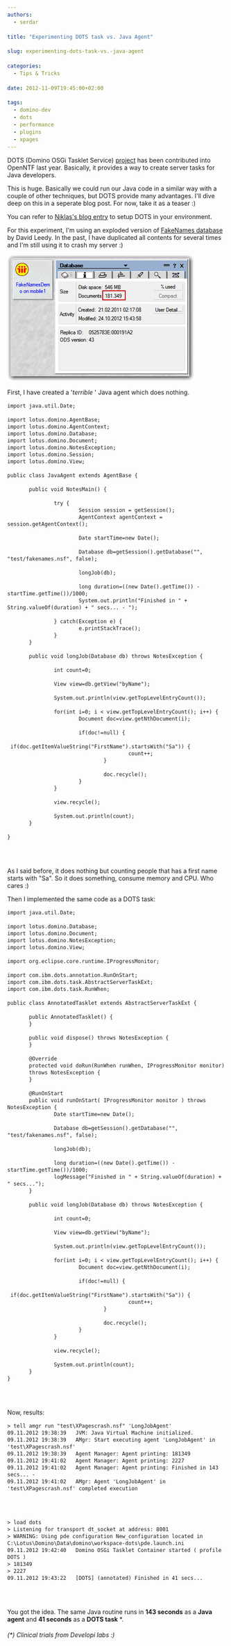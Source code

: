 ```yaml
---
authors:
  - serdar

title: "Experimenting DOTS task vs. Java Agent"

slug: experimenting-dots-task-vs.-java-agent

categories:
  - Tips & Tricks

date: 2012-11-09T19:45:00+02:00

tags:
  - domino-dev
  - dots
  - performance
  - plugins
  - xpages
---
```


DOTS (Domino OSGi Tasklet Service) [project](http://www.openntf.org/internal/home.nsf/project.xsp?action=openDocument&name=OSGI%20Tasklet%20Service%20for%20IBM%20Lotus%20Domino) has been contributed into OpenNTF last year. Basically, it provides a way to create server tasks for Java developers.

This is huge. Basically we could run our Java code in a similar way with a couple of other techniques, but DOTS provide many advantages. I'll dive deep on this in a seperate blog post. For now, take it as a teaser :)
<!-- more -->
You can refer to [Niklas's blog entry](http://www.openntf.org/blogs/openntf.nsf/d6plinks/NHEF-8RXCN2) to setup DOTS in your environment.

For this experiment, I'm using an exploded version of [FakeNames database](http://xpagescheatsheet.com/) by David Leedy. In the past, I have duplicated all contents for several times and I'm still using it to crash my server :)

![Image:Experimenting DOTS task vs. Java Agent](../../images/imported/experimenting-dots-task-vs-java-agent-M2.gif)

First, I have created a '*terrible* ' Java agent which does nothing.

```
import java.util.Date;

import lotus.domino.AgentBase;
import lotus.domino.AgentContext;
import lotus.domino.Database;
import lotus.domino.Document;
import lotus.domino.NotesException;
import lotus.domino.Session;
import lotus.domino.View;

public class JavaAgent extends AgentBase {

       public void NotesMain() {

               try {
                       Session session = getSession();
                       AgentContext agentContext = session.getAgentContext();

                       Date startTime=new Date();

                       Database db=getSession().getDatabase("", "test/fakenames.nsf", false);

                       longJob(db);

                       long duration=((new Date().getTime()) - startTime.getTime())/1000;                
                       System.out.println("Finished in " + String.valueOf(duration) + " secs... - ");

               } catch(Exception e) {
                       e.printStackTrace();
               }
       }

       public void longJob(Database db) throws NotesException {

               int count=0;

               View view=db.getView("byName");

               System.out.println(view.getTopLevelEntryCount());

               for(int i=0; i < view.getTopLevelEntryCount(); i++) {
                       Document doc=view.getNthDocument(i);

                       if(doc!=null) {
                               if(doc.getItemValueString("FirstName").startsWith("Sa")) {
                                       count++;
                               }

                               doc.recycle();
                       }
               }

               view.recycle();

               System.out.println(count);
       }

}
```

<br />

<br />

As I said before, it does nothing but counting people that has a first name starts with "Sa". So it does something, consume memory and CPU. Who cares :)

Then I implemented the same code as a DOTS task:

```
import java.util.Date;

import lotus.domino.Database;
import lotus.domino.Document;
import lotus.domino.NotesException;
import lotus.domino.View;

import org.eclipse.core.runtime.IProgressMonitor;

import com.ibm.dots.annotation.RunOnStart;
import com.ibm.dots.task.AbstractServerTaskExt;
import com.ibm.dots.task.RunWhen;

public class AnnotatedTasklet extends AbstractServerTaskExt {

       public AnnotatedTasklet() {
       }

       public void dispose() throws NotesException {
       }

       @Override
       protected void doRun(RunWhen runWhen, IProgressMonitor monitor)        throws NotesException {
       }
       
       @RunOnStart
       public void runOnStart( IProgressMonitor monitor ) throws NotesException {
               Date startTime=new Date();

               Database db=getSession().getDatabase("", "test/fakenames.nsf", false);
               
               longJob(db);
               
               long duration=((new Date().getTime()) - startTime.getTime())/1000;                
               logMessage("Finished in " + String.valueOf(duration) + " secs...");
       }
       
       public void longJob(Database db) throws NotesException {
               
               int count=0;
               
               View view=db.getView("byName");

               System.out.println(view.getTopLevelEntryCount());
               
               for(int i=0; i < view.getTopLevelEntryCount(); i++) {
                       Document doc=view.getNthDocument(i);
               
                       if(doc!=null) {
                               if(doc.getItemValueString("FirstName").startsWith("Sa")) {
                                       count++;
                               }
                               
                               doc.recycle();
                       }
               }
               
               view.recycle();
               
               System.out.println(count);
       }
}
```

<br />

<br />

Now, results:

```
> tell amgr run "test\XPagescrash.nsf" 'LongJobAgent'
09.11.2012 19:38:39   JVM: Java Virtual Machine initialized.
09.11.2012 19:38:39   AMgr: Start executing agent 'LongJobAgent' in 'test\XPagescrash.nsf'
09.11.2012 19:38:39   Agent Manager: Agent printing: 181349
09.11.2012 19:41:02   Agent Manager: Agent printing: 2227
09.11.2012 19:41:02   Agent Manager: Agent printing: Finished in 143 secs... -
09.11.2012 19:41:02   AMgr: Agent 'LongJobAgent' in 'test\XPagescrash.nsf' completed execution
```

<br />

<br />

```
> load dots
> Listening for transport dt_socket at address: 8001
> WARNING: Using pde configuration New_configuration located in C:\Lotus\Domino\Data\domino\workspace-dots\pde.launch.ini
09.11.2012 19:42:40   Domino OSGi Tasklet Container started ( profile DOTS )
> 181349
> 2227
09.11.2012 19:43:22   [DOTS] (annotated) Finished in 41 secs...
```

<br />

<br />

You got the idea. The same Java routine runs in **143 seconds** as a **Java agent** and **41 seconds** as a **DOTS task** \*.

###### (\*) Clinical trials from Developi labs :)
